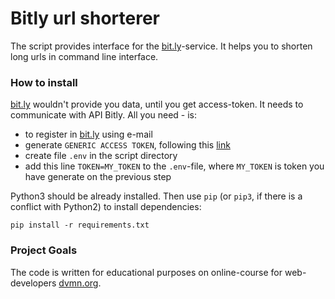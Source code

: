 # Bitly url shorterer

The script provides interface for the [bit.ly](https://bit.ly/)-service.
It helps you to shorten long urls in command line interface.

### How to install

[bit.ly](https://bit.ly/) wouldn't provide you data, until you get access-token.
It needs to communicate with API Bitly. All you need - is:
 - to register in [bit.ly](https://bit.ly/) using e-mail
 - generate `GENERIC ACCESS TOKEN`, following this [link](https://bitly.com/a/oauth_apps)
 - create file ``.env`` in the script directory
 - add this line ``TOKEN=MY_TOKEN`` to the `.env`-file, where `MY_TOKEN` is token you have generate on the previous step 


Python3 should be already installed. 
Then use `pip` (or `pip3`, if there is a conflict with Python2) to install dependencies:
```
pip install -r requirements.txt
```

### Project Goals

The code is written for educational purposes on online-course for web-developers [dvmn.org](https://dvmn.org/).